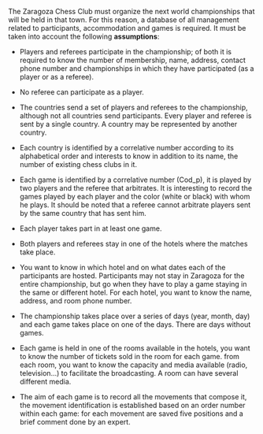 The Zaragoza Chess Club must organize the next world championships that will be held in that town. For this reason, a database of all management related to participants, accommodation and games is required. It must be taken into account the following <strong>assumptions</strong>:

- Players and referees participate in the championship; of both it is required to know the number of membership, name, address, contact phone number and championships in which they have participated (as a player or as a referee).

- No referee can participate as a player.

- The countries send a set of players and referees to the championship, although not all countries send participants. Every player and referee is sent by a single country. A country may be represented by another country.

- Each country is identified by a correlative number according to its alphabetical order and interests to know in addition to its name, the number of existing chess clubs in it.

- Each game is identified by a correlative number (Cod_p), it is played by two players and the referee that arbitrates. It is interesting to record the games played by each player and the color (white or black) with whom he plays. It should be noted that a referee cannot arbitrate players sent by the same country that has sent him.

- Each player takes part in at least one game.

- Both players and referees stay in one of the hotels where the matches take place.

- You want to know in which hotel and on what dates each of the participants are hosted. Participants may not stay in Zaragoza for the entire championship, but go when they have to play a game staying in the same or different hotel. For each hotel, you want to know the name, address, and room phone number.

- The championship takes place over a series of days (year, month, day) and each game takes place on one of the days. There are days without games.

- Each game is held in one of the rooms available in the hotels, you want to know the number of tickets sold in the room for each game. from each room, you want to know the capacity and media available (radio, television...) to facilitate the broadcasting. A room can have several different media.

- The aim of each game is to record all the movements that compose it, the movement identification is established based on an order number within each game: for each movement are saved five positions and a brief comment done by an expert.